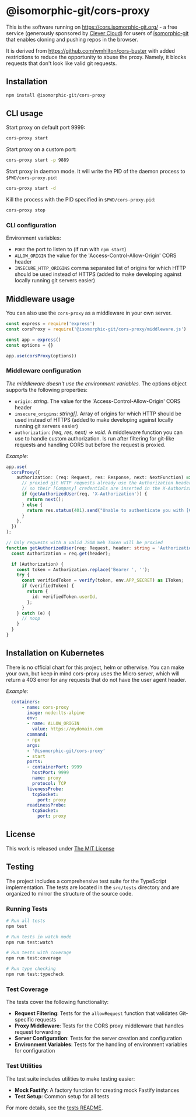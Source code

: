 # @isomorphic-git/cors-proxy

This is the software running on https://cors.isomorphic-git.org/ -
a free service (generously sponsored by [Clever Cloud](https://www.clever-cloud.com/?utm_source=ref&utm_medium=link&utm_campaign=isomorphic-git))
for users of [isomorphic-git](https://isomorphic-git.org) that enables cloning and pushing repos in the browser.

It is derived from https://github.com/wmhilton/cors-buster with added restrictions to reduce the opportunity to abuse the proxy.
Namely, it blocks requests that don't look like valid git requests.

## Installation

```sh
npm install @isomorphic-git/cors-proxy
```

## CLI usage

Start proxy on default port 9999:

```sh
cors-proxy start
```

Start proxy on a custom port:

```sh
cors-proxy start -p 9889
```

Start proxy in daemon mode. It will write the PID of the daemon process to `$PWD/cors-proxy.pid`:

```sh
cors-proxy start -d
```

Kill the process with the PID specified in `$PWD/cors-proxy.pid`:

```sh
cors-proxy stop
```

### CLI configuration

Environment variables:
- `PORT` the port to listen to (if run with `npm start`)
- `ALLOW_ORIGIN` the value for the 'Access-Control-Allow-Origin' CORS header
- `INSECURE_HTTP_ORIGINS` comma separated list of origins for which HTTP should be used instead of HTTPS (added to make developing against locally running git servers easier)


## Middleware usage

You can also use the `cors-proxy` as a middleware in your own server.

```js
const express = require('express')
const corsProxy = require('@isomorphic-git/cors-proxy/middleware.js')

const app = express()
const options = {}

app.use(corsProxy(options))

```

### Middleware configuration

*The middleware doesn't use the environment variables.* The options object supports the following properties:

- `origin`: _string_. The value for the 'Access-Control-Allow-Origin' CORS header
- `insecure_origins`: _string[]_. Array of origins for which HTTP should be used instead of HTTPS (added to make developing against locally running git servers easier)
- `authorization`: _(req, res, next) => void_. A middleware function you can use to handle custom authorization. Is run after filtering for git-like requests and handling CORS but before the request is proxied.

_Example:_
```ts
app.use(
  corsProxy({
    authorization: (req: Request, res: Response, next: NextFunction) => {
      // proxied git HTTP requests already use the Authorization header for git credentials,
      // so their [Company] credentials are inserted in the X-Authorization header instead.
      if (getAuthorizedUser(req, 'X-Authorization')) {
        return next();
      } else {
        return res.status(401).send("Unable to authenticate you with [Company]'s git proxy");
      }
    },
  })
);

// Only requests with a valid JSON Web Token will be proxied
function getAuthorizedUser(req: Request, header: string = 'Authorization') {
  const Authorization = req.get(header);

  if (Authorization) {
    const token = Authorization.replace('Bearer ', '');
    try {
      const verifiedToken = verify(token, env.APP_SECRET) as IToken;
      if (verifiedToken) {
        return {
          id: verifiedToken.userId,
        };
      }
    } catch (e) {
      // noop
    }
  }
}
```

## Installation on Kubernetes

There is no official chart for this project, helm or otherwise. You can make your own, but keep in mind cors-proxy uses the Micro server, which will return a 403 error for any requests that do not have the user agent header.

_Example:_
```yaml
  containers:
      - name: cors-proxy
        image: node:lts-alpine
        env:
        - name: ALLOW_ORIGIN
          value: https://mydomain.com
        command:
        - npx
        args:
        - '@isomorphic-git/cors-proxy'
        - start
        ports:
        - containerPort: 9999
          hostPort: 9999
          name: proxy
          protocol: TCP
        livenessProbe:
          tcpSocket:
            port: proxy
        readinessProbe:
          tcpSocket:
            port: proxy
```

## License

This work is released under [The MIT License](https://opensource.org/licenses/MIT)

## Testing

The project includes a comprehensive test suite for the TypeScript implementation. The tests are located in the `src/tests` directory and are organized to mirror the structure of the source code.

### Running Tests

```bash
# Run all tests
npm test

# Run tests in watch mode
npm run test:watch

# Run tests with coverage
npm run test:coverage

# Run type checking
npm run test:typecheck
```

### Test Coverage

The tests cover the following functionality:

- **Request Filtering**: Tests for the `allowRequest` function that validates Git-specific requests
- **Proxy Middleware**: Tests for the CORS proxy middleware that handles request forwarding
- **Server Configuration**: Tests for the server creation and configuration
- **Environment Variables**: Tests for the handling of environment variables for configuration

### Test Utilities

The test suite includes utilities to make testing easier:

- **Mock Fastify**: A factory function for creating mock Fastify instances
- **Test Setup**: Common setup for all tests

For more details, see the [tests README](src/tests/README.md).
